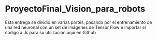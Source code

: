 # ProyectoFinal_Vision_para_robots
Esta entrega se dividió en varias partes, pasando por el entrenamiento de una red neuronal con un set de imágenes de Tensor Flow e importar el código a Js para su utilización aquí en Github
